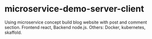 # microservice-demo-server-client

Using microservice concept build blog website with post and comment section. Frontend react, Backend node.js. Others: Docker, kubernetes, skaffold.
